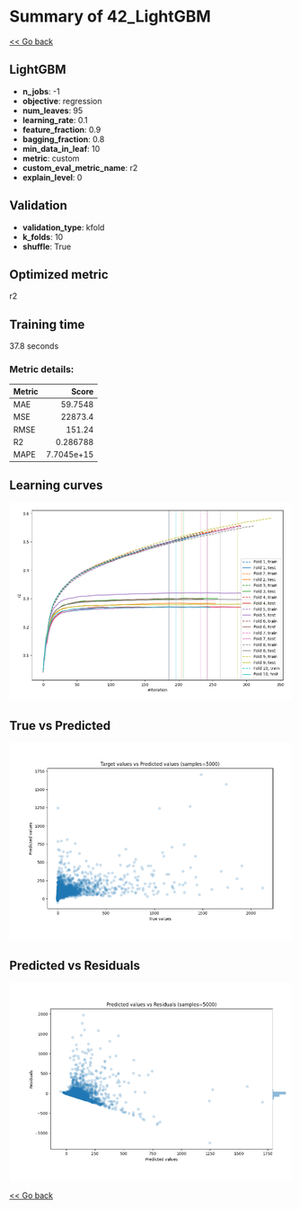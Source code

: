 # Summary of 42_LightGBM

[<< Go back](../README.md)


## LightGBM
- **n_jobs**: -1
- **objective**: regression
- **num_leaves**: 95
- **learning_rate**: 0.1
- **feature_fraction**: 0.9
- **bagging_fraction**: 0.8
- **min_data_in_leaf**: 10
- **metric**: custom
- **custom_eval_metric_name**: r2
- **explain_level**: 0

## Validation
 - **validation_type**: kfold
 - **k_folds**: 10
 - **shuffle**: True

## Optimized metric
r2

## Training time

37.8 seconds

### Metric details:
| Metric   |          Score |
|:---------|---------------:|
| MAE      |    59.7548     |
| MSE      | 22873.4        |
| RMSE     |   151.24       |
| R2       |     0.286788   |
| MAPE     |     7.7045e+15 |



## Learning curves
![Learning curves](learning_curves.png)
## True vs Predicted

![True vs Predicted](true_vs_predicted.png)


## Predicted vs Residuals

![Predicted vs Residuals](predicted_vs_residuals.png)



[<< Go back](../README.md)
